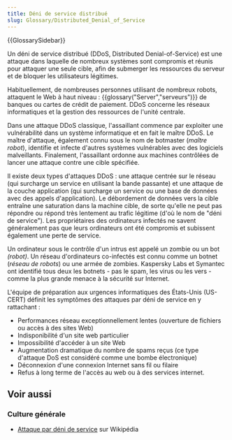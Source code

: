 ```yaml
---
title: Déni de service distribué
slug: Glossary/Distributed_Denial_of_Service
---
```


{{GlossarySidebar}}

Un déni de service distribué (DDoS, Distributed Denial-of-Service) est une attaque dans laquelle de nombreux systèmes sont compromis et réunis pour attaquer une seule cible, afin de submerger les ressources du serveur et de bloquer les utilisateurs légitimes.

Habituellement, de nombreuses personnes utilisant de nombreux robots, attaquent le Web à haut niveau : {{glossary("Server","serveurs")}} de banques ou cartes de crédit de paiement. DDoS concerne les réseaux informatiques et la gestion des ressources de l'unité centrale.

Dans une attaque DDoS classique, l'assaillant commence par exploiter une vulnérabilité dans un système informatique et en fait le maître DDoS. Le maître d'attaque, également connu sous le nom de botmaster (_maître robot_), identifie et infecte d'autres systèmes vulnérables avec des logiciels malveillants. Finalement, l'assaillant ordonne aux machines contrôlées de lancer une attaque contre une cible spécifiée.

Il existe deux types d'attaques DDoS : une attaque centrée sur le réseau (qui surcharge un service en utilisant la bande passante) et une attaque de la couche application (qui surcharge un service ou une base de données avec des appels d'application). Le débordement de données vers la cible entraîne une saturation dans la machine cible, de sorte qu'elle ne peut pas répondre ou répond très lentement au trafic légitime (d'où le nom de "déni de service"). Les propriétaires des ordinateurs infectés ne savent généralement pas que leurs ordinateurs ont été compromis et subissent également une perte de service.

Un ordinateur sous le contrôle d'un intrus est appelé un zombie ou un bot _(robot)_. Un réseau d'ordinateurs co-infectés est connu comme un botnet (_réseau de robots_) ou une armée de zombies. Kaspersky Labs et Symantec ont identifié tous deux les botnets - pas le spam, les virus ou les vers - comme la plus grande menace à la sécurité sur Internet.

L'équipe de préparation aux urgences informatiques des États-Unis (US-CERT) définit les symptômes des attaques par déni de service en y rattachant :

- Performances réseau exceptionnellement lentes (ouverture de fichiers ou accès à des sites Web)
- Indisponibilité d'un site web particulier
- Impossibilité d'accéder à un site Web
- Augmentation dramatique du nombre de spams reçus (ce type d'attaque DoS est considéré comme une bombe électronique)
- Déconnexion d'une connexion Internet sans fil ou filaire
- Refus à long terme de l'accès au web ou à des services internet.

## Voir aussi

### Culture générale

- [Attaque par déni de service](https://fr.wikipedia.org/wiki/Attaque_par_déni_de_service) sur Wikipédia
